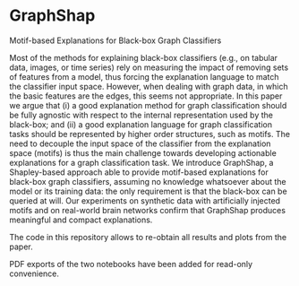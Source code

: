 # GraphShap
Motif-based Explanations for Black-box Graph Classifiers

Most of the methods for explaining black-box classifiers  (e.g., on tabular data, images, or time series) rely on measuring the impact of removing sets of features from a model, thus forcing the explanation language to match the classifier input space. However, when dealing with graph data, in which the basic features are the edges, this seems not appropriate. In this paper we argue that (i) a good explanation method for graph classification should be fully agnostic with respect to the internal representation used by the black-box; and (ii) a good explanation language for graph classification tasks should be represented by higher order structures, such as motifs. The need to decouple the input space of the classifier from the explanation space (motifs) is thus the main challenge towards developing actionable explanations for a graph classification task. We introduce GraphShap, a Shapley-based approach able to provide motif-based explanations for black-box graph classifiers, assuming no knowledge whatsoever about the model or its training data: the only requirement is that the black-box can be queried at will. Our experiments on synthetic data with artificially injected motifs and on real-world brain networks confirm that GraphShap produces meaningful and compact explanations.

The code in this repository allows to re-obtain all results and plots from the paper.

PDF exports of the two notebooks have been added for read-only convenience.
